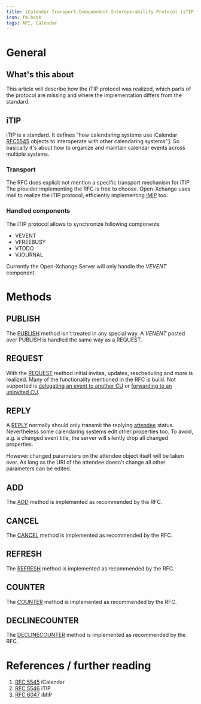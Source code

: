 ```yaml
---
title: iCalendar Transport-Independent Interoperability Protocol (iTIP)
icon: fa-book
tags: API, Calendar
---
```



# General

## What's this about
This article will describe how the iTIP protocol was realized, which parts of the protocol are missing and where the implementation differs from the standard.

## iTIP
iTIP is a standard. It defines "how calendaring systems use iCalendar [RFC5545][1] objects to interoperate with other calendaring systems"[1][2]. So basically it's about how to organize and maintain calendar events across multiple systems.

### Transport
The RFC does explicit not mention a specific transport mechanism for iTIP. The provider implementing the RFC is free to choose. Open-Xchange uses mail to realize the iTIP protocol, efficiently implementing [iMIP][3] too.

### Handled components
The iTIP protocol allows to synchronize following components

+ VEVENT
+ VFREEBUSY
+ VTODO
+ VJOURNAL

Currently the Open-Xchange Server will only handle the *VEVENT* component.

# Methods

## PUBLISH
The [PUBLISH][A] method isn't treated in any special way. A *VENENT* posted over PUBLISH is handled the same way as a REQUEST.

## REQUEST
With the [REQUEST][B] method initial invites, updates, rescheduling and more is realized. Many of the functionality mentioned in the RFC is build. 
Not supported is [delegating an event to another CU][B1] or [forwarding to an uninvited CU][B2].

## REPLY
A [REPLY][C] normally should only transmit the replying [attendee][C1] status. Nevertheless some calendaring systems edit other properties too. To avoid, e.g. a changed event title, the server will silently drop all changed properties.

However changed parameters on the attendee object itself will be taken over. As long as the URI of the attendee doesn't change all other parameters can be edited.


## ADD
The [ADD][D] method is implemented as recommended by the RFC.

## CANCEL
The [CANCEL][E] method is implemented as recommended by the RFC.

## REFRESH
The [REFRESH][F] method is implemented as recommended by the RFC.

## COUNTER
The [COUNTER][G] method is implemented as recommended by the RFC.

## DECLINECOUNTER
The [DECLINECOUNTER][H] method is implemented as recommended by the RFC.



# References / further reading
1. [RFC 5545][1] iCalendar
2. [RFC 5546][2] iTIP
3. [RFC 6047][3] iMIP



[//]: # (Reference links - won't be shown in converted file)
[//]: # (Inline references)
[A]: https://tools.ietf.org/html/rfc5546#section-3.2.1
[B]: https://tools.ietf.org/html/rfc5546#section-3.2.2
[B1]:https://tools.ietf.org/html/rfc5546#section-3.2.2.3
[B2]:https://tools.ietf.org/html/rfc5546#section-3.2.2.6
[C]: https://tools.ietf.org/html/rfc5546#section-3.2.3
[C1]: https://tools.ietf.org/html/rfc5545#section-3.8.4.1
[D]: https://tools.ietf.org/html/rfc5546#section-3.2.4
[E]: https://tools.ietf.org/html/rfc5546#section-3.2.5
[F]: https://tools.ietf.org/html/rfc5546#section-3.2.6
[G]: https://tools.ietf.org/html/rfc5546#section-3.2.7
[H]: https://tools.ietf.org/html/rfc5546#section-3.2.7

[//]: # (Explicit references)
[1]: https://tools.ietf.org/html/rfc5545
[2]: https://tools.ietf.org/html/rfc5546
[3]: https://tools.ietf.org/html/rfc6047